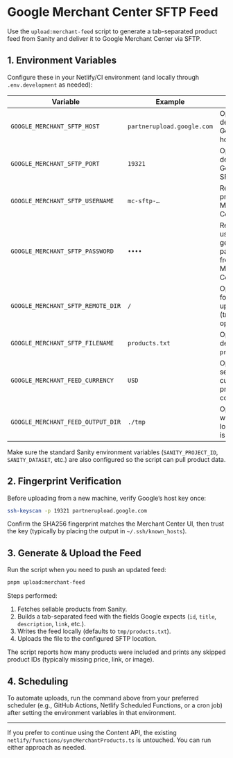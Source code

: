 # Google Merchant Center SFTP Feed

Use the `upload:merchant-feed` script to generate a tab-separated product feed from Sanity and deliver it to Google Merchant Center via SFTP.

## 1. Environment Variables

Configure these in your Netlify/CI environment (and locally through `.env.development` as needed):

| Variable | Example | Notes |
| --- | --- | --- |
| `GOOGLE_MERCHANT_SFTP_HOST` | `partnerupload.google.com` | Optional; defaults to Google’s host. |
| `GOOGLE_MERCHANT_SFTP_PORT` | `19321` | Optional; defaults to Google’s SFTP port. |
| `GOOGLE_MERCHANT_SFTP_USERNAME` | `mc-sftp-…` | Required – provided in Merchant Center. |
| `GOOGLE_MERCHANT_SFTP_PASSWORD` | `••••` | Required – use the generated password from Merchant Center. |
| `GOOGLE_MERCHANT_SFTP_REMOTE_DIR` | `/` | Optional; folder to upload into (trailing slash optional). |
| `GOOGLE_MERCHANT_SFTP_FILENAME` | `products.txt` | Optional; defaults to `products.txt`. |
| `GOOGLE_MERCHANT_FEED_CURRENCY` | `USD` | Optional; sets currency for price columns. |
| `GOOGLE_MERCHANT_FEED_OUTPUT_DIR` | `./tmp` | Optional; where the local feed file is written. |

Make sure the standard Sanity environment variables (`SANITY_PROJECT_ID`, `SANITY_DATASET`, etc.) are also configured so the script can pull product data.

## 2. Fingerprint Verification

Before uploading from a new machine, verify Google’s host key once:

```sh
ssh-keyscan -p 19321 partnerupload.google.com
```

Confirm the SHA256 fingerprint matches the Merchant Center UI, then trust the key (typically by placing the output in `~/.ssh/known_hosts`).

## 3. Generate & Upload the Feed

Run the script when you need to push an updated feed:

```sh
pnpm upload:merchant-feed
```

Steps performed:

1. Fetches sellable products from Sanity.
2. Builds a tab-separated feed with the fields Google expects (`id`, `title`, `description`, `link`, etc.).
3. Writes the feed locally (defaults to `tmp/products.txt`).
4. Uploads the file to the configured SFTP location.

The script reports how many products were included and prints any skipped product IDs (typically missing price, link, or image).

## 4. Scheduling

To automate uploads, run the command above from your preferred scheduler (e.g., GitHub Actions, Netlify Scheduled Functions, or a cron job) after setting the environment variables in that environment.

---

If you prefer to continue using the Content API, the existing `netlify/functions/syncMerchantProducts.ts` is untouched. You can run either approach as needed.

